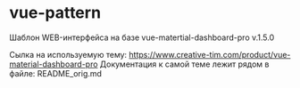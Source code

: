 # vue-pattern

Шаблон WEB-интерфейса на базе vue-matertial-dashboard-pro v.1.5.0

Сылка на используемую тему: https://www.creative-tim.com/product/vue-material-dashboard-pro
Документация к самой теме лежит рядом в файле: README_orig.md
